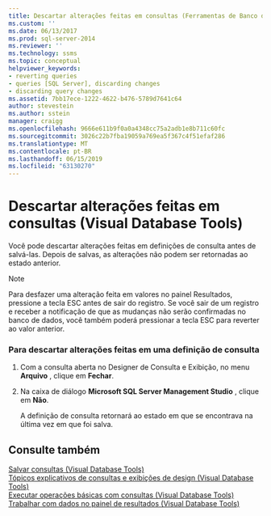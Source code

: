 ```yaml
---
title: Descartar alterações feitas em consultas (Ferramentas de Banco de Dados Visual) | Microsoft Docs
ms.custom: ''
ms.date: 06/13/2017
ms.prod: sql-server-2014
ms.reviewer: ''
ms.technology: ssms
ms.topic: conceptual
helpviewer_keywords:
- reverting queries
- queries [SQL Server], discarding changes
- discarding query changes
ms.assetid: 7bb17ece-1222-4622-b476-5789d7641c64
author: stevestein
ms.author: sstein
manager: craigg
ms.openlocfilehash: 9666e611b9f0a0a4348cc75a2adb1e8b711c60fc
ms.sourcegitcommit: 3026c22b7fba19059a769ea5f367c4f51efaf286
ms.translationtype: MT
ms.contentlocale: pt-BR
ms.lasthandoff: 06/15/2019
ms.locfileid: "63130270"
---
```

# <a name="discard-changes-made-to-queries-visual-database-tools"></a>Descartar alterações feitas em consultas (Visual Database Tools)
  Você pode descartar alterações feitas em definições de consulta antes de salvá-las. Depois de salvas, as alterações não podem ser retornadas ao estado anterior.  
  
> [!NOTE]  
>  Para desfazer uma alteração feita em valores no painel Resultados, pressione a tecla ESC antes de sair do registro. Se você sair de um registro e receber a notificação de que as mudanças não serão confirmadas no banco de dados, você também poderá pressionar a tecla ESC para reverter ao valor anterior.  
  
### <a name="to-discard-changes-made-to-a-query-definition"></a>Para descartar alterações feitas em uma definição de consulta  
  
1.  Com a consulta aberta no Designer de Consulta e Exibição, no menu **Arquivo** , clique em **Fechar**.  
  
2.  Na caixa de diálogo **Microsoft SQL Server Management Studio** , clique em **Não**.  
  
     A definição de consulta retornará ao estado em que se encontrava na última vez em que foi salva.  
  
## <a name="see-also"></a>Consulte também  
 [Salvar consultas &#40;Visual Database Tools&#41;](visual-database-tools.md)   
 [Tópicos explicativos de consultas e exibições de design &#40;Visual Database Tools&#41;](design-queries-and-views-how-to-topics-visual-database-tools.md)   
 [Executar operações básicas com consultas &#40;Visual Database Tools&#41;](perform-basic-operations-with-queries-visual-database-tools.md)   
 [Trabalhar com dados no painel de resultados &#40;Visual Database Tools&#41;](results-pane-visual-database-tools.md)  
  
  
